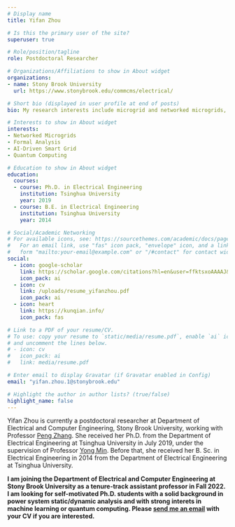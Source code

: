 ```yaml
---
# Display name
title: Yifan Zhou

# Is this the primary user of the site?
superuser: true

# Role/position/tagline
role: Postdoctoral Researcher

# Organizations/Affiliations to show in About widget
organizations:
- name: Stony Brook University
  url: https://www.stonybrook.edu/commcms/electrical/

# Short bio (displayed in user profile at end of posts)
bio: My research interests include microgrid and networked microgrids, formal analysis, AI-driven smart grid and quantum computing.

# Interests to show in About widget
interests:
- Networked Microgrids
- Formal Analysis
- AI-Driven Smart Grid
- Quantum Computing

# Education to show in About widget
education:
  courses:
  - course: Ph.D. in Electrical Engineering
    institution: Tsinghua University
    year: 2019
  - course: B.E. in Electrical Engineering
    institution: Tsinghua University
    year: 2014

# Social/Academic Networking
# For available icons, see: https://sourcethemes.com/academic/docs/page-builder/#icons
#   For an email link, use "fas" icon pack, "envelope" icon, and a link in the
#   form "mailto:your-email@example.com" or "/#contact" for contact widget.
social:
  - icon: google-scholar
    link: https://scholar.google.com/citations?hl=en&user=ffktsxoAAAAJ&view_op=list_works&sortby=pubdate
    icon_pack: ai
  - icon: cv
    link: /uploads/resume_yifanzhou.pdf
    icon_pack: ai
  - icon: heart
    link: https://kunqian.info/
    icon_pack: fas

# Link to a PDF of your resume/CV.
# To use: copy your resume to `static/media/resume.pdf`, enable `ai` icons in `params.toml`, 
# and uncomment the lines below.
# - icon: cv
#   icon_pack: ai
#   link: media/resume.pdf

# Enter email to display Gravatar (if Gravatar enabled in Config)
email: "yifan.zhou.1@stonybrook.edu"

# Highlight the author in author lists? (true/false)
highlight_name: false
---
```


Yifan Zhou is currently a postdoctoral researcher at Department of Electrical and Computer Engineering, Stony Brook University, working with Professor [Peng Zhang](http://www.ece.stonybrook.edu/~pzhang/index.html). She received her Ph.D. from the Department of Electrical Engineering at Tsinghua University in July 2019, under the supervision of Professor [Yong Min](https://www.eea.tsinghua.edu.cn/en/info/1100/1944.htm). Before that, she received her B. Sc. in Electrical Engineering in 2014 from the Department of Electrical Engineering at Tsinghua University.

**I am joining the Department of Electrical and Computer Engineering at Stony Brook University as a tenure-track assistant professor in Fall 2022. I am looking for self-motivated Ph.D. students with a solid background in power system static/dynamic analysis and with strong interets in machine learning or quantum computing. Please [send me an email](mailto:your-email@example.com) with your CV if you are interested.**

